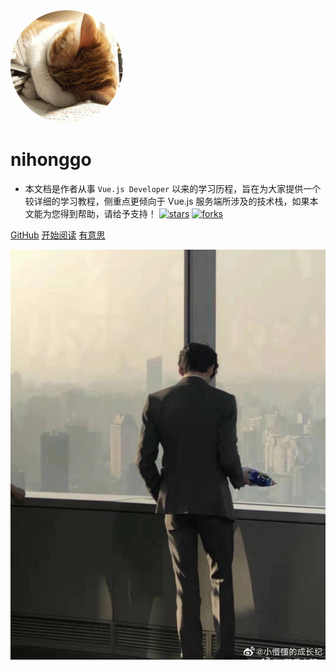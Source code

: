 <img width="180px" style="border-radius: 50%" bor src="cat.jpg?x-oss-process=style/may">

# nihonggo

- 本文档是作者从事 ```Vue.js Developer``` 以来的学习历程，旨在为大家提供一个较详细的学习教程，侧重点更倾向于 Vue.js 服务端所涉及的技术栈，如果本文能为您得到帮助，请给予支持！
[![stars](https://badgen.net/github/stars/Q-Angelo/Nodejs-Roadmap?icon=github&color=4ab8a1)](https://github.com/Q-Angelo/Nodejs-Roadmap) 
[![forks](https://badgen.net/github/forks/Q-Angelo/Nodejs-Roadmap?icon=github&color=4ab8a1)](https://github.com/Q-Angelo/Nodejs-Roadmap)

[GitHub](<https://github.com/Q-Angelo/Nodejs-Roadmap>)
[开始阅读](?id=Headline)
[有意思](?id=Headline)

![](home-bg-3.jpg)

